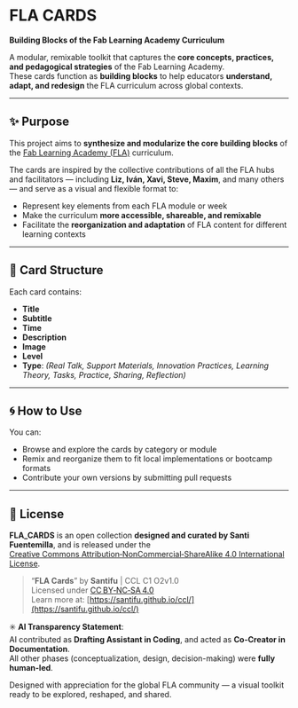 # FLA CARDS

**Building Blocks of the Fab Learning Academy Curriculum**

A modular, remixable toolkit that captures the **core concepts, practices, and pedagogical strategies** of the Fab Learning Academy.  
These cards function as **building blocks** to help educators **understand, adapt, and redesign** the FLA curriculum across global contexts.


---

## ✨ Purpose

This project aims to **synthesize and modularize the core building blocks** of the [Fab Learning Academy (FLA)](https://fla.academany.org) curriculum.

The cards are inspired by the collective contributions of all the FLA hubs and facilitators — including **Liz, Iván, Xavi, Steve, Maxim**, and many others — and serve as a visual and flexible format to:

- Represent key elements from each FLA module or week  
- Make the curriculum **more accessible, shareable, and remixable**  
- Facilitate the **reorganization and adaptation** of FLA content for different learning contexts

---

## 🧱 Card Structure

Each card contains:
- **Title**
- **Subtitle**
- **Time**
- **Description**
- **Image**
- **Level**
- **Type**: _(Real Talk, Support Materials, Innovation Practices, Learning Theory, Tasks, Practice, Sharing, Reflection)_

---

## 🌀 How to Use

You can:
- Browse and explore the cards by category or module  
- Remix and reorganize them to fit local implementations or bootcamp formats  
- Contribute your own versions by submitting pull requests

---


## 📄 License

**FLA_CARDS** is an open collection **designed and curated by Santi Fuentemilla**, and is released under the  
[Creative Commons Attribution‑NonCommercial‑ShareAlike 4.0 International License](https://creativecommons.org/licenses/by-nc-sa/4.0/).

> “**FLA Cards**” by **Santifu** | CCL C1 O2v1.0  
> Licensed under [CC BY‑NC‑SA 4.0](https://creativecommons.org/licenses/by-nc-sa/4.0/)  
> Learn more at: [https://santifu.github.io/ccl/](https://santifu.github.io/ccl/)

✳️ **AI Transparency Statement**:  
AI contributed as **Drafting Assistant in Coding**, and acted as **Co-Creator in Documentation**.  
All other phases (conceptualization, design, decision-making) were **fully human-led**.

Designed with appreciation for the global FLA community — a visual toolkit ready to be explored, reshaped, and shared.
